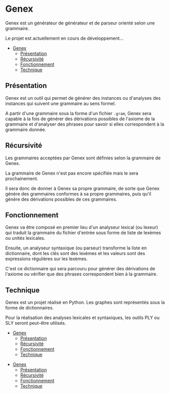 # Genex
Genex est un générateur de générateur et de parseur orienté selon une grammaire.

Le projet est actuellement en cours de développement...

* [Genex](#genex)
    * [Présentation](#présentation)
    * [Récursivité](#récursivité)
    * [Fonctionnement](#fonctionnement)
    * [Technique](#technique)

<!-- table of contents created by Adrian Bonnet, see https://github.com/Relex12/Markdown-Table-of-Contents for more -->

## Présentation

Genex est un outil qui permet de générer des instances ou d'analyses des instances qui suivent une grammaire au sens formel.

A partir d'une grammaire sous la forme d'un fichier `.gram`, Genex sera capable à la fois de générer des dérivations possibles de l'axiome de la grammaire et d'analyser des phrases pour savoir si elles correspondent à la grammaire donnée.

## Récursivité

Les grammaires acceptées par Genex sont définies selon la grammaire de Genex.

La grammaire de Genex n'est pas encore spécifiée mais le sera prochainement.

Il sera donc de donner à Genex sa propre grammaire, de sorte que Genex génère des grammaires conformes à sa propre grammaires, puis qu'il génère des dérivations possibles de ces grammaires.

## Fonctionnement

Genex va être composé en premier lieu d'un analyseur lexical (ou lexeur) qui traduit la grammaire du fichier d'entrée sous forme de liste de lexèmes ou unités lexicales.

Ensuite, un analyseur syntaxique (ou parseur) transforme la liste en dictionnaire, dont les clés sont des lexèmes et les valeurs sont des expressions régulières sur les lexèmes.

C'est ce dictionnaire qui sera parcouru pour générer des dérivations de l'axiome ou vérifier que des phrases correspondent bien à la grammaire.

## Technique

Genex est un projet réalisé en Python. Les graphes sont représentés sous la forme de dictionnaires.

Pour la réalisation des analyses lexicales et syntaxiques, les outils PLY ou SLY seront peut-être utilisés.
* [Genex](#genex)
    * [Présentation](#présentation)
    * [Récursivité](#récursivité)
    * [Fonctionnement](#fonctionnement)
    * [Technique](#technique)

<!-- table of contents created by Adrian Bonnet, see https://github.com/Relex12/Markdown-Table-of-Contents for more -->
* [Genex](#genex)
    * [Présentation](#présentation)
    * [Récursivité](#récursivité)
    * [Fonctionnement](#fonctionnement)
    * [Technique](#technique)

<!-- table of contents created by Adrian Bonnet, see https://github.com/Relex12/Markdown-Table-of-Contents for more -->
